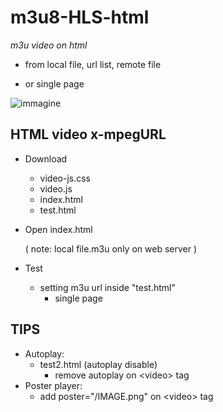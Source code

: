 # m3u8-HLS-html #

*m3u video on html*

* from local file, url list, remote file 

* or single page

![immagine](https://github.com/user-attachments/assets/116d64da-693f-4090-876f-b9b22204f0cc)



## HTML video x-mpegURL ##
* Download
   * video-js.css
   * video.js
   * index.html
   * test.html
* Open index.html
  
   ( note: local file.m3u only on web server )

  
* Test
   * setting m3u url inside "test.html"
     * single page
   

## TIPS ##
* Autoplay:
    * test2.html (autoplay disable)
       * remove autoplay on \<video\> tag
* Poster player:
    * add poster="/IMAGE.png" on \<video\> tag
